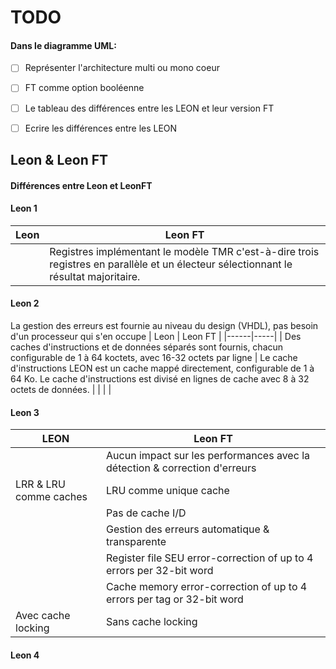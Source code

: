 # TODO

#### Dans le diagramme UML:
- [ ] Représenter l'architecture multi ou mono coeur
- [ ] FT comme option booléenne
- [ ] Le tableau des différences entre les LEON et leur version FT
- [ ] Ecrire les différences entre les LEON


## Leon & Leon FT

#### Différences entre Leon et LeonFT

#### Leon 1
| Leon | Leon FT |
|------|-----|
| | Registres implémentant le modèle TMR c'est-à-dire trois registres en parallèle et un électeur sélectionnant le résultat majoritaire. 

#### Leon 2
La gestion des erreurs est fournie au niveau du design (VHDL), pas besoin d'un processeur qui s'en occupe
| Leon | Leon FT |
|------|-----|
| Des caches d'instructions et de données séparés sont fournis, chacun configurable de 1 à 64 koctets, avec 16-32 octets par ligne  | Le cache d'instructions LEON est un cache mappé directement, configurable de 1 à 64 Ko. Le cache d'instructions est divisé en lignes de cache avec 8 à 32 octets de données. |
| | |


#### Leon 3
|LEON | Leon FT  |
|---|---|
|   | Aucun impact sur les performances avec la détection & correction d'erreurs   |
| LRR & LRU comme caches  | LRU comme unique cache   |
|   | Pas de cache I/D   |
|   | Gestion des erreurs automatique & transparente  |
|   | Register file SEU error-correction of up to 4 errors per 32-bit word |
|   | Cache memory error-correction of up to 4 errors per tag or 32-bit word |
| Avec cache locking | Sans cache locking |

#### Leon 4
